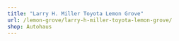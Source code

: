 ```yaml
---
title: "Larry H. Miller Toyota Lemon Grove"
url: /lemon-grove/larry-h-miller-toyota-lemon-grove/
shop: Autohaus
---
```

